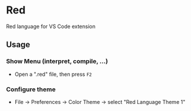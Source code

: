# Red

Red language for VS Code extension

## Usage

### Show Menu (interpret, compile, ...)

* Open a ".red" file, then press `F2`

### Configure theme

* File -> Preferences -> Color Theme -> select "Red Language Theme 1"
